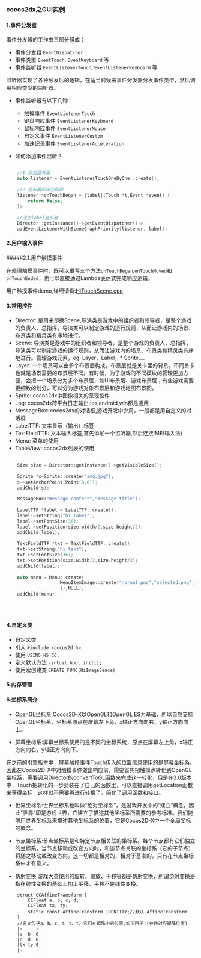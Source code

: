 ### cocos2dx之GUI实例

#### 1.事件分发器 

事件分发器的工作由三部分组成：

* 事件分发器 `EventDispatcher`
* 事件类型 `EventTouch`, `EventKeyboard` 等
* 事件监听器 `EventListenerTouch`, `EventListenerKeyboard` 等

监听器实现了各种触发后的逻辑，在适当时候由事件分发器分发事件类型，然后调用相应类型的监听器。

* 事件监听器有以下几种：
	* 触摸事件 `EventListenerTouch` 
	* 键盘响应事件 `EventListenerKeyboard`
	* 鼠标响应事件 `EventListenerMouse`
	* 自定义事件 `EventListenerCustom`
	* 加速记录事件 `EventListenerAcceleration`

* 如何添加事件监听？

```c

    //1.添加监听器
    auto listener = EventListenerTouchOneByOne::create();
    
    //2.监听器的闭包函数
    listener->onTouchBegan = [label](Touch *t,Event *event) {
        return false;
    };
    
    //注册label监听器
    Director::getInstance()->getEventDispatcher()->
    addEventListenerWithSceneGraphPriority(listener, label);
```

#### 2.用户输入事件

#####2.1.用户触摸事件

在处理触摸事件时，既可以重写三个方法`onTouchBegan`,`onTouchMoved`和`onTouchEnded`，也可以直接通过Lambda表达式完成响应逻辑。

用户触摸事件demo,详细请看:[HiTouchScene.cpp](https://github.com/laizhihuan/cocos2dx-api-demo/blob/master/cocos2dx_02_gui/MyCppGame/Classes/HiTouchSence.cpp)

#### 3.常用控件

* Director:     是用来却换Scene,导演类是游戏中的组织者和领导者，是整个游戏的负责人、总指挥，导演类可以制定游戏的运行规则，从而让游戏内的场景、布景类和精灵类有序地进行。
* Scene:        导演类是游戏中的组织者和领导者，是整个游戏的负责人、总指挥，导演类可以制定游戏的运行规则，从而让游戏内的场景、布景类和精灵类有序地进行。管理游戏元素，eg: Layer，Label，* Sprite....
* Layer:        一个场景可以由多个布景层构成，布景层就是关卡里的背景，不同关卡也就是场景需要的布景层不同。有时候，为了游戏的不同模块的管理更加方便，会把一个场景分为多个布景层，如UI布景层、游戏布景层；有些游戏需要更细致的划分，可以分为游戏对象布景层和游戏地图布景图。
* Sprite:       cocos2dx中图像相关的呈现控件
* Log:          cocos2dx跨平台日志输出,ios,android,win都是通用
* MessageBox:   cocos2dx的对话框,游戏开发中少用，一般都是用自定义的对话框
* LabelTTF:     文本显示（输出）标签
* TextFieldTTF: 文本输入标签,首先添加一个监听器,然后连接IME(输入法)
* Menu:         菜单的使用
* TableView:    cocos2dx列表的使用
       
```c   
	
	Size size = Director::getInstance()->getVisibleSize();
	
	Sprite *s=Sprite::create("img.jpg");
	s->setAnchorPoint(Point(0,0));
	addChild(s);
	
	MessageBox("message content","message title");
	
	LabelTTF *label = LabelTTF::create();
	label->setString("hi label");
	label->setFontSize(36);
	label->setPosition(size.width/2,size.height/2);
	addChild(label);
	
	TextFieldTTF *txt = TextFieldTTF::create();
	txt->setString("hi text");
	txt->setFontSize(36);
	txt->setPosition(size.width/2,size.height/2);
	addChild(label);
	
	auto menu = Menu::create(
					MenuItemImage::create("normal.png","selected.png",[](Object* obj){log("menu item touched")
					}),NULL);
	addChild(menu);
	
	
	
```   

#### 4.自定义类
* 自定义类:       
* 引入        `#include <cocos2d.h>` 
* 使用        `USING_NS_CC;` 
* 定义默认方法 `virtual bool init();` 
* 使用宏创建类 `CREATE_FUNC(HiImageSence)`

#### 5.内存管理

#### 6.坐标系简介

* OpenGL坐标系:Cocos2D-X以OpenGL和OpenGL ES为基础，所以自然支持OpenGL坐标系，坐标系原点在屏幕左下角，x轴正方向向右，y轴正方向向上。

* 屏幕坐标系:屏幕坐标系使用的是不同的坐标系统，原点在屏幕左上角，x轴正方向向右，y轴正方向向下。

在之前的引擎版本中，屏幕触摸事件Touch传入的位置信息使用的是屏幕坐标系。因此在Cocos2D-X中对触摸事件做出响应前，需要首先把触摸点转化到OpenGL坐标系，需要调用Director的convertToGL函数来完成这一转化，但是在3.0版本中，Touch把转化的一步封装在了自己的函数里，可以直接调用getLocation函数来获得坐标，这样就不需要再进行转换了，简化了调用函数和接口。

* 世界坐标系:世界坐标系也叫做“绝对坐标系”，是游戏开发中的“建立”概念，因此“世界”即是游戏世界，它建立了描述其他坐标系所需要的参考标准。我们能够用世界坐标系来描述其他坐标系的位置，它是Cocos2D-X中一个全局坐标的概念。

* 节点坐标系:节点坐标系是和特定节点相关联的坐标系。每个节点都有它们独立的坐标系，当节点移动或改变方向时，和该节点关联的坐标系（它的子节点）将随之移动或改变方向。这一切都是相对的，相对于基准的。只有在节点坐标系中才有意义。

* 仿射变换:游戏大量使用的旋转、缩放、平移等都是仿射变换，所谓仿射变换是指在线性变换的基础上加上平移，平移不是线性变换。

```
	struct CCAffineTransform {
		CCFloat a, b, c, d;
		CCFloat tx, ty;
		static const AffineTransform IDENTITY;//默认 AffineTransform
	}
	//定义包括a、b、c、d、t、t，它们在矩阵中的位置,如下所示:(参数对应矩阵位置)
	|-     -|
	|a  b  0|  
	|c  d  0|
	|tx ty 0|
	|-     -|
```